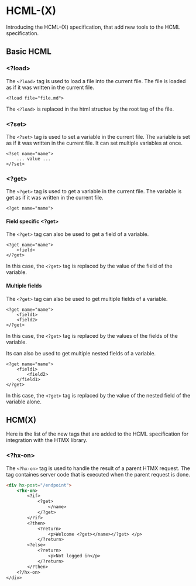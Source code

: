 # HCML-(X)

Introducing the HCML-(X) specification, that add new tools to the HCML specification.

## Basic HCML

### <?load>

The `<?load>` tag is used to load a file into the current file. The file is loaded as if it was written in the current file.

```hcml
<?load file="file.md">
```
The `<?load>` is replaced in the html structue by the root tag of the file.

### <?set>

The `<?set>` tag is used to set a variable in the current file. The variable is set as if it was written in the current file. It can set multiple variables at once.

```hcml
<?set name="name">
    ... value ...
</?set>
```

### <?get>

The `<?get>` tag is used to get a variable in the current file. The variable is get as if it was written in the current file.

```hcml
<?get name="name">
```

#### Field specific <?get>

The `<?get>` tag can also be used to get a field of a variable.

```hcml
<?get name="name">
    <field>
</?get>
```

In this case, the `<?get>` tag is replaced by the value of the field of the variable.

#### Multiple fields

The `<?get>` tag can also be used to get multiple fields of a variable.

```hcml
<?get name="name">
    <field1>
    <field2>
</?get>
```

In this case, the `<?get>` tag is replaced by the values of the fields of the variable.

Its can also be used to get multiple nested fields of a variable.

```hcml
<?get name="name">
    <field1>
        <field2>
    </field1>
</?get>
```

In this case, the `<?get>` tag is replaced by the value of the nested field of the variable alone.

## HCM(X)

Here is the list of the new tags that are added to the HCML specification for integration with the HTMX library.

### <?hx-on>

The `<?hx-on>` tag is used to handle the result of a parent HTMX request. The tag containes server code that is executed when the parent request is done.

```html
<div hx-post="/endpoint">
    <?hx-on>
        <?if>
            <?get>
                </name>
            </?get>
        </?if>
        <?then>
            <?return>
                <p>Welcome <?get></name></?get> </p>
            </?return>
        <?else>
            <?return>
                <p>Not logged in</p>
            </?return>
        </?then>
    <?/hx-on>
</div>
```


